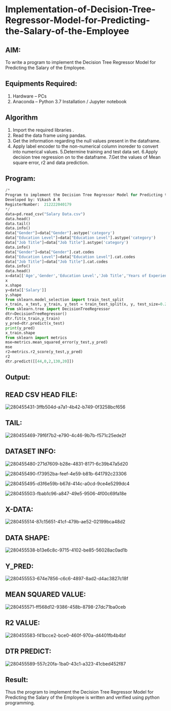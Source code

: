 # Implementation-of-Decision-Tree-Regressor-Model-for-Predicting-the-Salary-of-the-Employee

## AIM:
To write a program to implement the Decision Tree Regressor Model for Predicting the Salary of the Employee.

## Equipments Required:
1. Hardware – PCs
2. Anaconda – Python 3.7 Installation / Jupyter notebook

## Algorithm
1. Import the required libraries .
2. Read the data frame using pandas.
3. Get the information regarding the null values present in the dataframe.
4. Apply label encoder to the non-numerical column inoreder to convert into numerical values.
5.Determine training and test data set.
6.Apply decision tree regression on to the dataframe.
7.Get the values of Mean square error, r2 and data prediction.

## Program:
```python
/*
Program to implement the Decision Tree Regressor Model for Predicting the Salary of the Employee.
Developed by: Vikash A R
RegisterNumber:  212222040179
*/
data=pd.read_csv("Salary Data.csv")
data.head()
data.tail()
data.info()
data["Gender"]=data["Gender"].astype('category')
data["Education Level"]=data["Education Level"].astype('category')
data["Job Title"]=data["Job Title"].astype('category')
data.info()
data["Gender"]=data["Gender"].cat.codes
data["Education Level"]=data["Education Level"].cat.codes
data["Job Title"]=data["Job Title"].cat.codes
data.info()
data.head()
x=data[['Age','Gender','Education Level','Job Title','Years of Experience']]
x
x.shape
y=data[['Salary']]
y.shape
from sklearn.model_selection import train_test_split
x_train, x_test, y_train, y_test = train_test_split(x, y, test_size=0.2, random_state=2)
from sklearn.tree import DecisionTreeRegressor
dtr=DecisionTreeRegressor()
dtr.fit(x_train,y_train)
y_pred=dtr.predict(x_test)
print(y_pred)
x_train.shape
from sklearn import metrics
mse=metrics.mean_squared_error(y_test,y_pred)
mse
r2=metrics.r2_score(y_test,y_pred)
r2
dtr.predict([[44,0,2,130,20]])
```

## Output:

## READ CSV HEAD FILE:

![280455431-3ffb504d-a7a1-4b42-b749-0f3258bcf656](https://github.com/VIKASHAR/Implementation-of-Decision-Tree-Regressor-Model-for-Predicting-the-Salary-of-the-Employee/assets/119405655/463e8712-c7e7-4066-a371-bdbefffb6a22)

## TAIL:

![280455469-79f6f7b2-e790-4c46-9b7b-f571c25ede2f](https://github.com/VIKASHAR/Implementation-of-Decision-Tree-Regressor-Model-for-Predicting-the-Salary-of-the-Employee/assets/119405655/c86dc76b-1284-4c03-8a5f-ff38f3d44c62)


## DATASET INFO:

![280455480-271d7609-b28e-4831-8171-6c39b47a5d20](https://github.com/VIKASHAR/Implementation-of-Decision-Tree-Regressor-Model-for-Predicting-the-Salary-of-the-Employee/assets/119405655/8f579edf-002f-482c-a6e6-de8f0ffc97b0)


![280455490-f73952ba-feef-4e59-b81b-641792c23306](https://github.com/VIKASHAR/Implementation-of-Decision-Tree-Regressor-Model-for-Predicting-the-Salary-of-the-Employee/assets/119405655/94aa0f15-a1ad-4208-a673-7ae844a1d6cf)


![280455495-d3f6e59b-b67d-414c-a0cd-9ce4e5299dc4](https://github.com/VIKASHAR/Implementation-of-Decision-Tree-Regressor-Model-for-Predicting-the-Salary-of-the-Employee/assets/119405655/256e0044-b16c-43d5-8d2e-4b5b3e3cbc76)


![280455503-fbab1c96-a847-49e5-9506-4f00c69fa18e](https://github.com/VIKASHAR/Implementation-of-Decision-Tree-Regressor-Model-for-Predicting-the-Salary-of-the-Employee/assets/119405655/e0f03dfc-20b3-4a44-8a28-cabf439bbea7)

## X-DATA:

![280455514-87c15651-41cf-479b-ae52-02199bca48d2](https://github.com/VIKASHAR/Implementation-of-Decision-Tree-Regressor-Model-for-Predicting-the-Salary-of-the-Employee/assets/119405655/5e91d2cb-3778-42db-9cc4-cf1464224ba1)

## DATA SHAPE:

![280455538-b13e6c8c-9715-4102-be85-56028ac0ad1b](https://github.com/VIKASHAR/Implementation-of-Decision-Tree-Regressor-Model-for-Predicting-the-Salary-of-the-Employee/assets/119405655/278abd51-96f9-4f08-ade0-680707a2a732)

## Y_PRED:

![280455553-674e7856-c6c6-4897-8ad2-d4ac3827c18f](https://github.com/VIKASHAR/Implementation-of-Decision-Tree-Regressor-Model-for-Predicting-the-Salary-of-the-Employee/assets/119405655/38e69801-efaf-465c-b899-4178a7731c87)

## MEAN SQUARED VALUE:

![280455571-ff568d12-9386-458b-8798-27dc71ba0ceb](https://github.com/VIKASHAR/Implementation-of-Decision-Tree-Regressor-Model-for-Predicting-the-Salary-of-the-Employee/assets/119405655/2f177a23-a2b9-43d2-9e96-755c3347f5c3)

## R2 VALUE:

![280455583-f41bcce2-bce0-460f-970a-d4401fb4b4bf](https://github.com/VIKASHAR/Implementation-of-Decision-Tree-Regressor-Model-for-Predicting-the-Salary-of-the-Employee/assets/119405655/a8f2bdf5-aacd-4586-985f-3d4d053f0fe5)

## DTR PREDICT:

![280455589-557c20fa-1ba0-43c1-a323-41cbed452f87](https://github.com/VIKASHAR/Implementation-of-Decision-Tree-Regressor-Model-for-Predicting-the-Salary-of-the-Employee/assets/119405655/235cbc12-49c4-4e30-9091-fc9a5067ecbb)



## Result:
Thus the program to implement the Decision Tree Regressor Model for Predicting the Salary of the Employee is written and verified using python programming.
